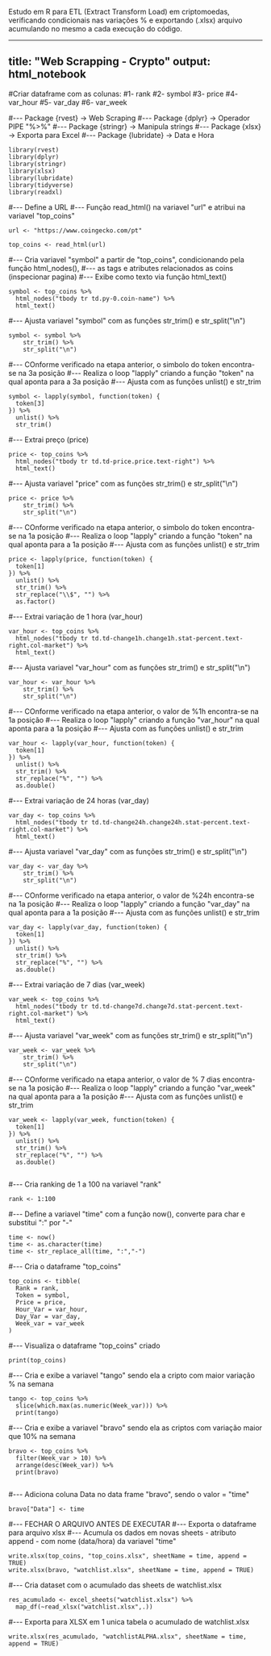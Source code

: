 Estudo em R para ETL (Extract Transform Load) em criptomoedas, verificando condicionais nas variações % e exportando (.xlsx) arquivo acumulando no mesmo a cada execução do código. 



---
title: "Web Scrapping - Crypto"
output: html_notebook
---


#Criar dataframe com as colunas:
#1- rank
#2- symbol
#3- price
#4- var_hour
#5- var_day
#6- var_week

#--- Package {rvest}        -> Web Scraping
#--- Package {dplyr}        -> Operador PIPE "%>%" 
#--- Package {stringr}      -> Manipula strings
#--- Package {xlsx}         -> Exporta para Excel
#--- Package {lubridate}    -> Data e Hora

```{r}
library(rvest)
library(dplyr)
library(stringr)
library(xlsx)
library(lubridate)
library(tidyverse)
library(readxl)
```




#--- Define a URL
#--- Função read_html() na variavel "url" e atribui na variavel "top_coins"
```{r}
url <- "https://www.coingecko.com/pt"

top_coins <- read_html(url)
```



#--- Cria variavel "symbol" a partir de "top_coins", condicionando pela função html_nodes(),
#--- as tags e atributes relacionados as coins (inspecionar pagina)
#--- Exibe como texto via função html_text()

```{r}
symbol <- top_coins %>% 
  html_nodes("tbody tr td.py-0.coin-name") %>% 
  html_text()
```




#--- Ajusta variavel "symbol" com as funções str_trim() e str_split("\n")
```{r}
symbol <- symbol %>% 
    str_trim() %>% 
    str_split("\n")
```



#--- COnforme verificado na etapa anterior, o simbolo do token encontra-se na 3a posição
#--- Realiza o loop "lapply" criando a função "token" na qual aponta para a 3a posição
#--- Ajusta com as funções unlist() e str_trim
```{r}
symbol <- lapply(symbol, function(token) {
  token[3]
}) %>% 
  unlist() %>% 
  str_trim()
```






#--- Extrai preço (price)
```{r}
price <- top_coins %>% 
  html_nodes("tbody tr td.td-price.price.text-right") %>% 
  html_text()
```


#--- Ajusta variavel "price" com as funções str_trim() e str_split("\n")
```{r}
price <- price %>% 
    str_trim() %>% 
    str_split("\n")
```


#--- COnforme verificado na etapa anterior, o simbolo do token encontra-se na 1a posição
#--- Realiza o loop "lapply" criando a função "token" na qual aponta para a 1a posição
#--- Ajusta com as funções unlist() e str_trim
```{r}
price <- lapply(price, function(token) {
  token[1]
}) %>% 
  unlist() %>% 
  str_trim() %>% 
  str_replace("\\$", "") %>% 
  as.factor()

```


#--- Extrai variação de 1 hora (var_hour)
```{r}
var_hour <- top_coins %>% 
  html_nodes("tbody tr td.td-change1h.change1h.stat-percent.text-right.col-market") %>% 
  html_text()
```


#--- Ajusta variavel "var_hour" com as funções str_trim() e str_split("\n")
```{r}
var_hour <- var_hour %>% 
    str_trim() %>% 
    str_split("\n")
```


#--- COnforme verificado na etapa anterior, o valor de %1h encontra-se na 1a posição
#--- Realiza o loop "lapply" criando a função "var_hour" na qual aponta para a 1a posição
#--- Ajusta com as funções unlist() e str_trim
```{r}
var_hour <- lapply(var_hour, function(token) {
  token[1]
}) %>% 
  unlist() %>% 
  str_trim() %>% 
  str_replace("%", "") %>% 
  as.double()

```




#--- Extrai variação de 24 horas (var_day)
```{r}
var_day <- top_coins %>% 
  html_nodes("tbody tr td.td-change24h.change24h.stat-percent.text-right.col-market") %>% 
  html_text()
```



#--- Ajusta variavel "var_day" com as funções str_trim() e str_split("\n")
```{r}
var_day <- var_day %>% 
    str_trim() %>% 
    str_split("\n")
```



#--- COnforme verificado na etapa anterior, o valor de %24h encontra-se na 1a posição
#--- Realiza o loop "lapply" criando a função "var_day" na qual aponta para a 1a posição
#--- Ajusta com as funções unlist() e str_trim
```{r}
var_day <- lapply(var_day, function(token) {
  token[1]
}) %>% 
  unlist() %>% 
  str_trim() %>%   
  str_replace("%", "") %>% 
  as.double()

```





#--- Extrai variação de 7 dias (var_week)
```{r}
var_week <- top_coins %>% 
  html_nodes("tbody tr td.td-change7d.change7d.stat-percent.text-right.col-market") %>% 
  html_text()
```

#--- Ajusta variavel "var_week" com as funções str_trim() e str_split("\n")
```{r}
var_week <- var_week %>% 
    str_trim() %>% 
    str_split("\n")
```

#--- COnforme verificado na etapa anterior, o valor de % 7 dias encontra-se na 1a posição
#--- Realiza o loop "lapply" criando a função "var_week" na qual aponta para a 1a posição
#--- Ajusta com as funções unlist() e str_trim
```{r}
var_week <- lapply(var_week, function(token) {
  token[1]
}) %>% 
  unlist() %>% 
  str_trim() %>% 
  str_replace("%", "") %>% 
  as.double()
  
```



#--- Cria ranking de 1 a 100 na variavel "rank"
```{r}
rank <- 1:100
```



#--- Define a variavel "time" com a função now(), converte para char e substitui ":" por "-"
```{r}
time <- now()
time <- as.character(time) 
time <- str_replace_all(time, ":","-")
```




#--- Cria o dataframe "top_coins"

```{r}
top_coins <- tibble(
  Rank = rank,
  Token = symbol,
  Price = price,
  Hour_Var = var_hour,
  Day_Var = var_day,
  Week_var = var_week
)

```

#--- Visualiza o dataframe "top_coins" criado 
```{r}
print(top_coins)
```

#--- Cria e exibe a variavel "tango" sendo ela a cripto com maior variação % na semana
```{r}
tango <- top_coins %>% 
  slice(which.max(as.numeric(Week_var))) %>% 
  print(tango)

```

#--- Cria e exibe a variavel "bravo" sendo ela as criptos com variação maior que 10% na semana
```{r}
bravo <- top_coins %>% 
  filter(Week_var > 10) %>% 
  arrange(desc(Week_var)) %>% 
  print(bravo)
  
```

#--- Adiciona coluna Data no data frame "bravo", sendo o valor = "time"
```{r}
bravo["Data"] <- time
```





#--- FECHAR O ARQUIVO ANTES DE EXECUTAR
#--- Exporta o dataframe para arquivo xlsx
#--- Acumula os dados em novas sheets - atributo append - com nome (data/hora) da variavel "time"
```{r}
write.xlsx(top_coins, "top_coins.xlsx", sheetName = time, append = TRUE)
write.xlsx(bravo, "watchlist.xlsx", sheetName = time, append = TRUE)
```


#--- Cria dataset com o acumulado das sheets de watchlist.xlsx
```{r}
res_acumulado <- excel_sheets("watchlist.xlsx") %>% 
  map_df(~read_xlsx("watchlist.xlsx",.))
```


#--- Exporta para XLSX em 1 unica tabela o acumulado de watchlist.xlsx
```{r}
write.xlsx(res_acumulado, "watchlistALPHA.xlsx", sheetName = time, append = TRUE)
```


